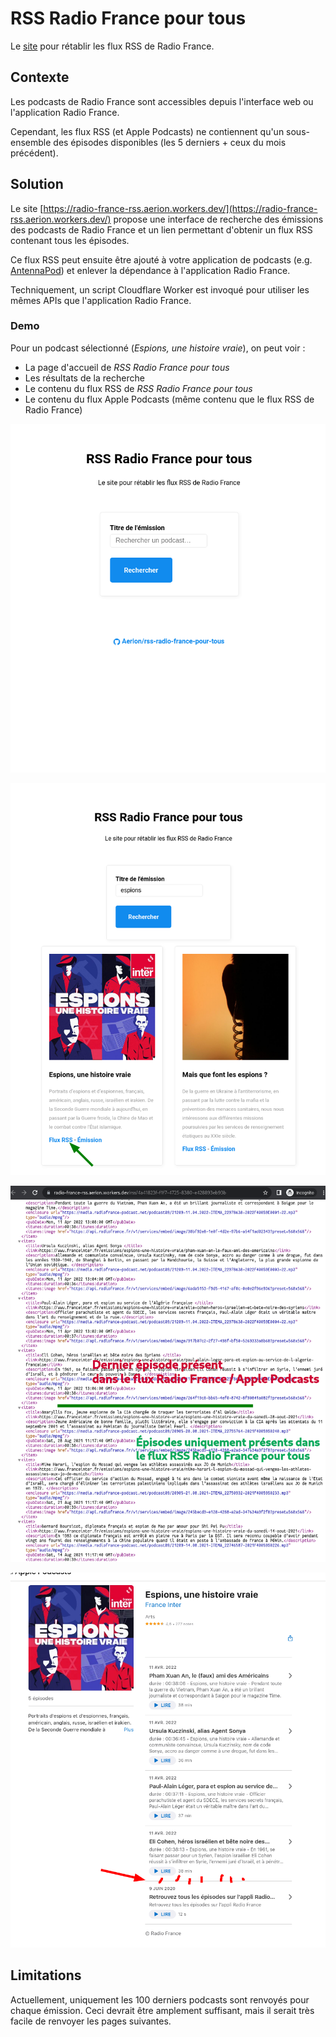 # RSS Radio France pour tous

Le [site](https://radio-france-rss.aerion.workers.dev/) pour rétablir les flux RSS de Radio France.

## Contexte

Les podcasts de Radio France sont accessibles depuis l'interface web ou l'application Radio France.

Cependant, les flux RSS (et Apple Podcasts) ne contiennent qu'un sous-ensemble des épisodes disponibles (les 5 derniers + ceux du mois précédent).

## Solution

Le site [https://radio-france-rss.aerion.workers.dev/](https://radio-france-rss.aerion.workers.dev/) propose une interface de recherche des émissions des podcasts de Radio France et un lien permettant d'obtenir un flux RSS contenant tous les épisodes.

Ce flux RSS peut ensuite être ajouté à votre application de podcasts (e.g. [AntennaPod](https://antennapod.org/)) et enlever la dépendance à l'application Radio France.

Techniquement, un script Cloudflare Worker est invoqué pour utiliser les mêmes APIs que l'application Radio France.

### Demo

Pour un podcast sélectionné (_Espions, une histoire vraie_), on peut voir :

- La page d'accueil de _RSS Radio France pour tous_
- Les résultats de la recherche
- Le contenu du flux RSS de _RSS Radio France pour tous_
- Le contenu du flux Apple Podcasts (même contenu que le flux RSS de Radio France)

![Page d'accueil du site](assets/demo-accueil.png)

![Résultats d'une recherche](assets/demo-recherche-resultats.png)

![Contenu du flux RSS](assets/demo-flux-rss.png)

![Épisodes sur Apple Podcasts](assets/demo-apple-podcasts.png)

## Limitations

Actuellement, uniquement les 100 derniers podcasts sont renvoyés pour chaque émission. Ceci devrait être amplement suffisant, mais il serait très facile de renvoyer les pages suivantes.
